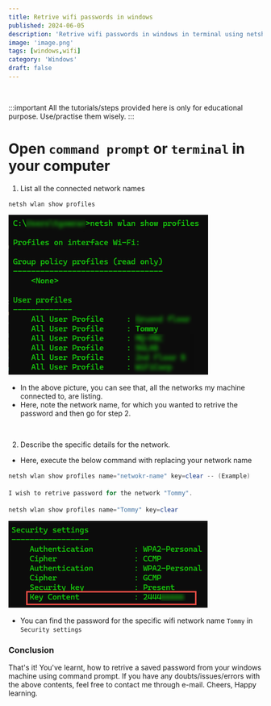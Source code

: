 ```yaml
---
title: Retrive wifi passwords in windows
published: 2024-06-05
description: 'Retrive wifi passwords in windows in terminal using netsh'
image: 'image.png'
tags: [windows,wifi]
category: 'Windows'
draft: false 
---
```

<br>

:::important
All the tutorials/steps provided here is only for educational purpose. Use/practise them wisely.
:::

# Open `command prompt` or `terminal` in your computer
1. List all the connected network names
```shell
netsh wlan show profiles
```
![alt text](image-1.png)

- In the above picture, you can see that, all the networks my machine connected to, are listing.
- Here, note the network name, for which you wanted to retrive the password and then go for step 2. 

<br>

2. Describe the specific details for the network.

- Here, execute the below command with replacing your network name

```powershell
netsh wlan show profiles name="netwokr-name" key=clear -- (Example)

I wish to retrive password for the network "Tommy".

netsh wlan show profiles name="Tommy" key=clear
```
![alt text](image-2.png)

- You can find the password for the specific wifi network name `Tommy` in `Security settings`

### Conclusion
That's it! You've learnt, how to retrive a saved password from your windows machine using command prompt. If you have any doubts/issues/errors with the above contents, feel free to contact me through e-mail. Cheers, Happy learning.